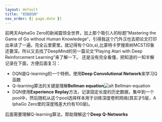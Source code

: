 ```yaml
---
layout: default
title: "初始DQN"
nav_order: {{ page.date }}
---
```

前两天AlphaGo Zero的新闻震惊全世界，加上那个吸引人的标题”Mastering the Game of Go without Human Knowledege“，引得我这个门外汉也去把论文打印出来读了一遍。完全云里雾里。就记得有个Q(s,a),比蒙特卡罗搜索树MCST印象还要深。所以又去找了DeepMind的另一篇论文“Playing Atari with Deep Reinforcement Learning”来了解一下。
还是没有完全看懂，把知道的一知半解记录在下面，方便后面复习：
* DQN是Q-learning的一个特例，使用**Deep Convolutional Network**来学习Q函数
* Q-learning算法的关键是理解**Bellman equation**![alt Bellman-equation](https://wikimedia.org/api/rest_v1/media/math/render/svg/0fe1ed37fa6eb19e26b55529c42f9d65b8f14a35)
* DQN使用**Experience Replay**方法，记录固定长度的历史数据，集中到一个pool中，然后随机从这个pool选择样本用于训练深度卷积网络(其实才5层，A
lphaGo Zero里的深度残差大约有100层)。

后面需要理解Q-learning算法，帮助理解这个**Deep Q-Networks**

